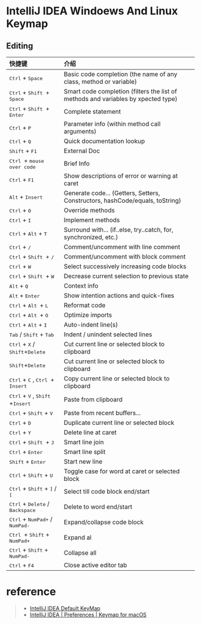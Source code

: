 # IntelliJ IDEA Windoews And Linux Keymap

## Editing

|快捷键|介绍|
|:---------|:---------|
|<kbd>Ctrl</kbd> + <kbd>Space</kbd> | Basic code completion (the name of any class, method or variable)|
|<kbd>Ctrl</kbd> + <kbd>Shift </kbd> + <kbd> Space</kbd> | Smart code completion (filters the list of methods and variables by xpected type)|
|<kbd>Ctrl</kbd> + <kbd>Shift </kbd> + <kbd> Enter</kbd>|	Complete statement|
|<kbd>Ctrl</kbd> + <kbd>P</kbd>|Parameter info (within method call arguments)|
|<kbd>Ctrl</kbd> + <kbd>Q</kbd>	|Quick documentation lookup|
|<kbd>Shift</kbd> + <kbd>F1</kbd> | External Doc 
|<kbd>Ctrl </kbd> + <kbd> mouse over code</kbd>	| Brief Info|
|<kbd>Ctrl</kbd> + <kbd>F1</kbd>	|Show descriptions of error or warning at caret|
|<kbd>Alt</kbd> + <kbd>Insert</kbd>	|Generate code... (Getters, Setters, Constructors, hashCode/equals, toString)|
|<kbd>Ctrl</kbd> + <kbd>O</kbd>	|Override methods|
|<kbd>Ctrl</kbd> + <kbd>I</kbd>	|Implement methods|
|<kbd>Ctrl</kbd> + <kbd>Alt</kbd> + <kbd>T</kbd>	|Surround with... (if..else, try..catch, for, 	synchronized, etc.)|
|<kbd>Ctrl</kbd> + <kbd>/</kbd>	|Comment/uncomment with line comment|
|<kbd>Ctrl</kbd> + <kbd>Shift </kbd> + <kbd> /</kbd>	|Comment/uncomment with block comment|
|<kbd>Ctrl</kbd> + <kbd>W</kbd>	|Select successively increasing code blocks|
|<kbd>Ctrl</kbd> + <kbd>Shift </kbd> + <kbd> W</kbd>	|Decrease current selection to previous state|
|<kbd>Alt</kbd> + <kbd>Q</kbd>	|Context info|
|<kbd>Alt</kbd> + <kbd>Enter</kbd>	|Show intention actions and quick-fixes|
|<kbd>Ctrl</kbd> + <kbd>Alt </kbd> + <kbd> L</kbd>	| Reformat code |
|<kbd>Ctrl</kbd> + <kbd>Alt </kbd> + <kbd> O</kbd>	|Optimize imports|
|<kbd>Ctrl</kbd> + <kbd>Alt</kbd> + <kbd>I</kbd>	|Auto-indent line(s)|
|<kbd>Tab</kbd> / <kbd>Shift</kbd> + <kbd>Tab</kbd> |Indent / unindent selected lines|
|<kbd>Ctrl</kbd> + <kbd>X</kbd> / <kbd>Shift</kbd>+<kbd>Delete</kbd> |Cut current line or selected block to clipboard |
|<kbd>Shift</kbd>+<kbd>Delete</kbd>|Cut current line or selected block to clipboard |
|<kbd>Ctrl</kbd> + <kbd>C</kbd> , <kbd>Ctrl </kbd>+<kbd> Insert</kbd>	|Copy current line or selected block to clipboard |
|<kbd>Ctrl</kbd> + <kbd>V</kbd> , <kbd>Shift</kbd> +<kbd>Insert</kbd>	|Paste from clipboard |
|<kbd>Ctrl</kbd> + <kbd>Shift</kbd> + <kbd>V</kbd>	|Paste from recent buffers... |
|<kbd>Ctrl</kbd> + <kbd>D</kbd> 	|Duplicate current line or selected block |
|<kbd>Ctrl</kbd> + <kbd>Y</kbd> 	|Delete line at caret |
|<kbd>Ctrl</kbd> + <kbd>Shift </kbd> + <kbd>J</kbd>	|Smart line join|
|<kbd>Ctrl</kbd> + <kbd>Enter</kbd>	|Smart line split|
|<kbd>Shift</kbd> + <kbd>Enter</kbd>	|Start new line|
|<kbd>Ctrl</kbd> + <kbd>Shift</kbd> + <kbd>U</kbd>	|Toggle case for word at caret or selected block |
|<kbd>Ctrl</kbd> + <kbd>Shift</kbd> + <kbd>]</kbd> / <kbd>[</kbd> |Select till code block end/start |
|<kbd>Ctrl</kbd> + <kbd>Delete</kbd> / <kbd>Backspace</kbd>	|Delete to word end/start|
|<kbd>Ctrl</kbd> + <kbd>NumPad+</kbd> / <kbd> NumPad- </kbd>	|Expand/collapse code block|
|<kbd>Ctrl </kbd> + <kbd>Shift</kbd> + <kbd> NumPad+	 |Expand al|
|<kbd>Ctrl</kbd> + <kbd>Shift</kbd> + <kbd> NumPad-</kbd>	 |Collapse all|
|<kbd>Ctrl</kbd> + <kbd>F4</kbd>	|Close active editor tab|



# reference
> - [IntelliJ IDEA Default KeyMap](https://resources.jetbrains.com/storage/products/intellij-idea/docs/IntelliJIDEA_ReferenceCard.pdf)
> - [IntelliJ IDEA | Preferences | Keymap for macOS ](https://www.jetbrains.com/help/idea/settings-keymap.html)
